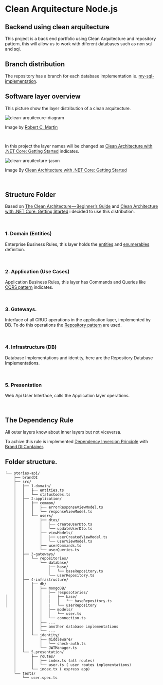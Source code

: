 # Clean Arquitecture Node.js

## Backend using clean arquitecture

This project is a back end portfolio using Clean Arquitecture and repository pattern, this will allow us to work with diferent databases such as non sql and sql.

## Branch distribution

The repository has a branch for each database implementation ie. [my-sql-implementation](https://github.com/oscar-dlth/movies-api/tree/my-sql-implementation).

## Software layer overview

This picture show the layer distribution of a clean arquitecture.

![clean-arquitecure-diagram]

[clean-arquitecure-diagram]: https://blog.cleancoder.com/uncle-bob/images/2012-08-13-the-clean-architecture/CleanArchitecture.jpg
Image by [Robert C. Martin](https://blog.cleancoder.com/uncle-bob/2012/08/13/the-clean-architecture.html)

</br>

In this project the layer names will be changed as [Clean Architecture with .NET Core: Getting Started](https://jasontaylor.dev/clean-architecture-getting-started/) indicates.

![clean-arquitecture-jason]

[clean-arquitecture-jason]: https://miro.medium.com/max/640/0*GaN7k4lcnYOOJUUs

Image By [Clean Architecture with .NET Core: Getting Started](https://jasontaylor.dev/clean-architecture-getting-started/)

<br>


## Structure Folder

Based on [The Clean Architecture — Beginner’s Guide](https://betterprogramming.pub/the-clean-architecture-beginners-guide-e4b7058c1165) and [Clean Architecture with .NET Core: Getting Started](https://jasontaylor.dev/clean-architecture-getting-started/) i decided to use this distribution.

<br>

### 1. Domain (Entities)

Enterprise Business Rules, this layer holds the <u>entities</u> and <u>enumerables</u> definition.

<br>


### 2. Application (Use Cases)

Application Business Rules, this layer has Commands and Queries like  [CQRS pattern](https://martinfowler.com/bliki/CQRS.html) indicates.

<br>


### 3. Gateways.
Interface of all CRUD aperations in the application layer, implemented by DB. To do this operations the [Repository pattern](https://medium.com/@pererikbergman/repository-design-pattern-e28c0f3e4a30) are used.

<br>


### 4. Infrastructure (DB)
Database Implementations and identity, here are the Repository Database Implementations.

<br>


### 5. Presentation
Web Api User Interface, calls the Application layer operations.

<br>



## The Dependency Rule 
All outer layers know about inner layers but not viceversa.

To achive this rule is implemented [Dependency Inversion Principle](https://es.wikipedia.org/wiki/Principio_de_inversi%C3%B3n_de_la_dependencia) with [Brand DI Container](https://brandi.js.org/).


## Folder structure.

```        
└── stories-api/
    ├── brandDI
    ├── src/
    │   ├── 1-domain/
    │   │   ├── entities.ts
    │   │   └── statusCodes.ts
    │   ├── 2-application/
    │   │   ├── common/
    │   │   │   ├── errorResponseViewModel.ts
    │   │   │   └── responseViewModel.ts
    │   │   └── users/
    │   │       ├── dtos/
    │   │       │   ├── createUserDto.ts
    │   │       │   └── updateUserDto.ts
    │   │       ├── viewModels/
    │   │       │   ├── userCreatedViewModel.ts
    │   │       │   └── userViewModel.ts  
    │   │       ├── userCommands.ts
    │   │       └── userQueries.ts
    │   ├── 3-gateways/
    │   │   └── repositories/
    │   │       └── database/
    │   │           ├── base/
    │   │           │   └── baseRepository.ts
    │   │           └── userRepository.ts
    │   ├── 4-infrastructure/
    │   │   ├── db/
    │   │   │   ├── mongoDB/
    │   │   │   │   ├── resposotories/
│   │   │   │   │   |   ├── base/
│   │   │   │   │   |   │   └── baseRepository.ts
│   │   │   │   │   |   └── userRepository
    │   │   │   │   ├── models/
    │   │   │   │   │   └── user.ts
    │   │   │   │   └── connection.ts
    │   │   │   ├── ...
    │   │   │   ├── another database implementations
    │   │   │   └── ...
    │   │   └── identity/
    │   │       ├── middleware/
    │   │       │   └── check-auth.ts
    │   │       └── JWTManager.ts
    │   └── 5.presentation/
    │       ├── routes/
    │       │   ├── index.ts (all routes)
    │       │   └── user.ts ( user routes implementations)
    │       └── index.tx ( express app)
    └── tests/
        └── user.spec.ts
```



